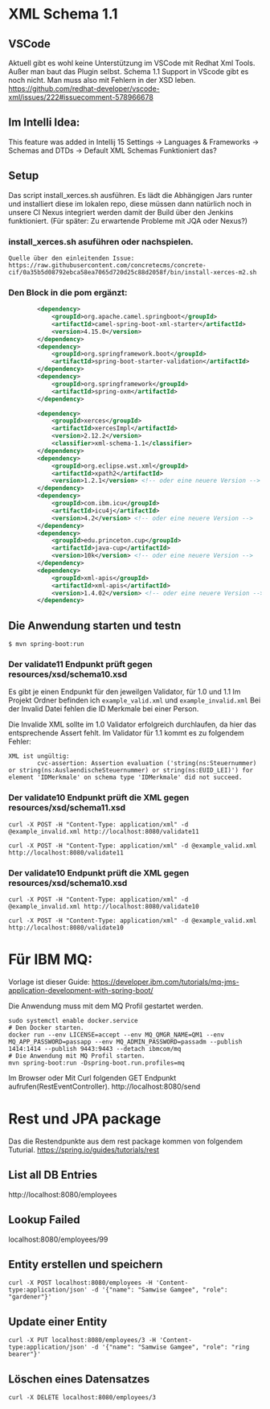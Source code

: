 # XML Schema 1.1

## VSCode

Aktuell gibt es wohl keine Unterstützung im VSCode mit Redhat Xml Tools. Außer man baut das Plugin selbst.
Schema 1.1 Support in VScode gibt es noch nicht. Man muss also mit Fehlern in der XSD leben.
https://github.com/redhat-developer/vscode-xml/issues/222#issuecomment-578966678

## Im Intelli Idea:

This feature was added in Intellij 15
Settings -> Languages & Frameworks -> Schemas and DTDs -> Default XML Schemas
Funktioniert das?

## Setup

Das script install_xerces.sh ausführen. Es lädt die Abhängigen Jars runter und installiert diese im lokalen repo, diese müssen dann natürlich noch in unsere CI Nexus integriert werden damit der Build über den Jenkins funktioniert. (Für später: Zu erwartende Probleme mit JQA oder Nexus?)

### install_xerces.sh asuführen oder nachspielen.

`Quelle über den einleitenden Issue: https://raw.githubusercontent.com/concretecms/concrete-cif/0a35b5d08792ebca58ea7065d720d25c88d2058f/bin/install-xerces-m2.sh`

### Den Block in die pom ergänzt:

```xml
		<dependency>
			<groupId>org.apache.camel.springboot</groupId>
			<artifactId>camel-spring-boot-xml-starter</artifactId>
			<version>4.15.0</version>
		</dependency>
		<dependency>
			<groupId>org.springframework.boot</groupId>
			<artifactId>spring-boot-starter-validation</artifactId>
		</dependency>
		<dependency>
			<groupId>org.springframework</groupId>
			<artifactId>spring-oxm</artifactId>
		</dependency>

		<dependency>
			<groupId>xerces</groupId>
			<artifactId>xercesImpl</artifactId>
			<version>2.12.2</version>
			<classifier>xml-schema-1.1</classifier>
		</dependency>
		<dependency>
			<groupId>org.eclipse.wst.xml</groupId>
			<artifactId>xpath2</artifactId>
			<version>1.2.1</version> <!-- oder eine neuere Version -->
		</dependency>
		<dependency>
			<groupId>com.ibm.icu</groupId>
			<artifactId>icu4j</artifactId>
			<version>4.2</version> <!-- oder eine neuere Version -->
		</dependency>
		<dependency>
			<groupId>edu.princeton.cup</groupId>
			<artifactId>java-cup</artifactId>
			<version>10k</version> <!-- oder eine neuere Version -->
		</dependency>
		<dependency>
			<groupId>xml-apis</groupId>
			<artifactId>xml-apis</artifactId>
			<version>1.4.02</version> <!-- oder eine neuere Version -->
		</dependency>
```

## Die Anwendung starten und testn

`$ mvn spring-boot:run`

### Der validate11 Endpunkt prüft gegen resources/xsd/schema10.xsd

Es gibt je einen Endpunkt für den jeweilgen Validator, für 1.0 und 1.1
Im Projekt Ordner befinden ich `example_valid.xml` und `example_invalid.xml`
Bei der Invalid Datei fehlen die ID Merkmale bei einer Person.

Die Invalide XML sollte im 1.0 Validator erfolgreich durchlaufen, da hier das entsprechende Assert fehlt.
Im Validator für 1.1 kommt es zu folgendem Fehler:

```
XML ist ungültig:
        cvc-assertion: Assertion evaluation ('string(ns:Steuernummer) or string(ns:AuslaendischeSteuernummer) or string(ns:EUID_LEI)') for element 'IDMerkmale' on schema type 'IDMerkmale' did not succeed.
```

### Der validate10 Endpunkt prüft die XML gegen resources/xsd/schema11.xsd

`curl -X POST -H "Content-Type: application/xml" -d @example_invalid.xml http://localhost:8080/validate11`

`curl -X POST -H "Content-Type: application/xml" -d @example_valid.xml http://localhost:8080/validate11`

### Der validate10 Endpunkt prüft die XML gegen resources/xsd/schema10.xsd

`curl -X POST -H "Content-Type: application/xml" -d @example_invalid.xml http://localhost:8080/validate10`

`curl -X POST -H "Content-Type: application/xml" -d @example_valid.xml http://localhost:8080/validate10`

# Für IBM MQ:

Vorlage ist dieser Guide: https://developer.ibm.com/tutorials/mq-jms-application-development-with-spring-boot/

Die Anwendung muss mit dem MQ Profil gestartet werden.

```
sudo systemctl enable docker.service
# Den Docker starten.
docker run --env LICENSE=accept --env MQ_QMGR_NAME=QM1 --env MQ_APP_PASSWORD=passapp --env MQ_ADMIN_PASSWORD=passadm --publish 1414:1414 --publish 9443:9443 --detach ibmcom/mq
# Die Anwendung mit MQ Profil starten.
mvn spring-boot:run -Dspring-boot.run.profiles=mq
```

Im Browser oder Mit Curl folgenden GET Endpunkt aufrufen(RestEventController).
http://localhost:8080/send

# Rest und JPA package

Das die Restendpunkte aus dem rest package kommen von folgendem Tuturial.
https://spring.io/guides/tutorials/rest

## List all DB Entries

http://localhost:8080/employees

## Lookup Failed

localhost:8080/employees/99

## Entity erstellen und speichern

`curl -X POST localhost:8080/employees -H 'Content-type:application/json' -d '{"name": "Samwise Gamgee", "role": "gardener"}'`

## Update einer Entity

`curl -X PUT localhost:8080/employees/3 -H 'Content-type:application/json' -d '{"name": "Samwise Gamgee", "role": "ring bearer"}'`

## Löschen eines Datensatzes

`curl -X DELETE localhost:8080/employees/3`
